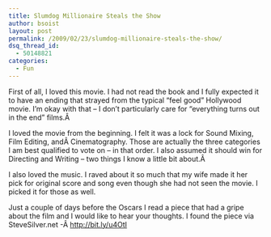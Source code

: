 ```yaml
---
title: Slumdog Millionaire Steals the Show
author: bsoist
layout: post
permalink: /2009/02/23/slumdog-millionaire-steals-the-show/
dsq_thread_id:
  - 50148821
categories:
  - Fun
---
```

First of all, I loved this movie. I had not read the book and I fully expected it to have an ending that strayed from the typical &#8220;feel good&#8221; Hollywood movie. I&#8217;m okay with that &#8211; I don&#8217;t particularly care for &#8220;everything turns out in the end&#8221; films.Â 

I loved the movie from the beginning. I felt it was a lock for Sound Mixing, Film Editing, andÂ Cinematography. Those are actually the three categories I am best qualified to vote on &#8211; in that order. I also assumed it should win for Directing and Writing &#8211; two things I know a little bit about.Â 

I also loved the music. I raved about it so much that my wife made it her pick for original score and song even though she had not seen the movie. I picked it for those as well.

Just a couple of days before the Oscars I read a piece that had a gripe about the film and I would like to hear your thoughts. I found the piece via SteveSilver.net -Â <http://bit.ly/u4OtI>